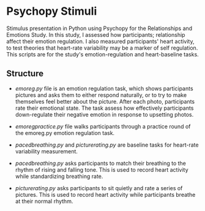 # Psychopy Stimuli
Stimulus presentation in Python using Psychopy for the Relationships and Emotions Study. In this study, I assessed how participants; relationship affect their emotion regulation. I also measured participants' heart activity, to test theories that heart-rate variability may be a marker of self regulation. This scripts are for the study's emotion-regulation and heart-baseline tasks.

## Structure

- _emoreg.py_ file is an emotion regulation task, which shows participants pictures and asks them to either respond naturally, or to try to make themselves feel better about the picture. After each photo, participants rate their emotional state. The task assess how effectively participants down-regulate their negative emotion in response to upsetting photos.

- _emoregpractice.py_ file walks participants through a practice round of the emoreg.py emotion regulation task.

- _pacedbreathing.py_ and _picturerating.py_ are baseline tasks for heart-rate variability measurement.

- _pacedbreathing.py_ asks participants to match their breathing to the rhythm of rising and falling tone. This is used to record heart activity while standardizing breathing rate.

-  _picturerating.py_ asks participants to sit quietly and rate a series of pictures. This is used to record heart activity while participants breathe at their normal rhythm.
